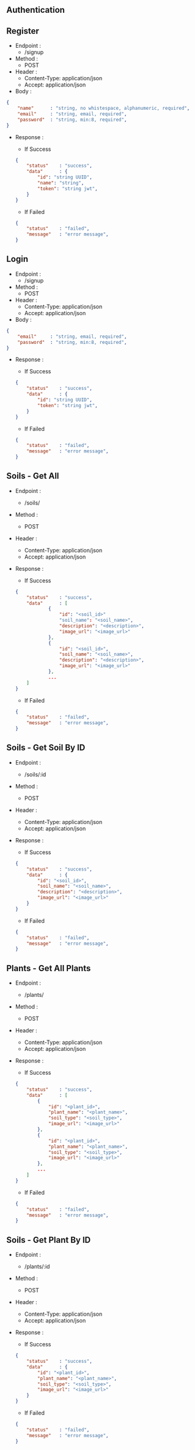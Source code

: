 ## Authentication

## Register

- Endpoint :
    - /signup
- Method :
    - POST
- Header :
    - Content-Type: application/json
    - Accept: application/json
- Body :
```json 
{
    "name"      : "string, no whistespace, alphanumeric, required",
    "email"     : "string, email, required",
    "password"  : "string, min:8, required",
}
```
- Response :
    - If Success
    ```json 
    {
        "status"    : "success",
        "data"      : {
            "id": "string UUID",
            "name": "string",
            "token": "string jwt",
        }
    }
    ```

    - If Failed
    ```json 
    {
        "status"    : "failed",
        "message"   : "error message",
    }
    ```

## Login

- Endpoint :
    - /signup
- Method :
    - POST
- Header :
    - Content-Type: application/json
    - Accept: application/json
- Body :
```json 
{
    "email"     : "string, email, required",
    "password"  : "string, min:8, required",
}
```
- Response :
    - If Success
    ```json 
    {
        "status"    : "success",
        "data"      : {
            "id": "string UUID",
            "token": "string jwt",
        }
    }
    ```

    - If Failed
    ```json 
    {
        "status"    : "failed",
        "message"   : "error message",
    }
    ```

## Soils - Get All

- Endpoint :
    - /soils/
- Method :
    - POST
- Header :
    - Content-Type: application/json
    - Accept: application/json
- Response :
    - If Success
    ```json 
    {
        "status"    : "success",
        "data"      : [
                {
                    "id": "<soil_id>"
                    "soil_name": "<soil_name>",
                    "description": "<description>",
                    "image_url": "<image_url>"
                },
                {    
                    "id": "<soil_id>",
                    "soil_name": "<soil_name>",
                    "description": "<description>",
                    "image_url": "<image_url>"
                },
                ...
        ]
    }
    ```

    - If Failed
    ```json 
    {
        "status"    : "failed",
        "message"   : "error message",
    }
    ```

## Soils - Get Soil By ID

- Endpoint :
    - /soils/:id
- Method :
    - POST
- Header :
    - Content-Type: application/json
    - Accept: application/json
- Response :
    - If Success
    ```json 
    {
        "status"    : "success",
        "data"      : {
            "id": "<soil_id>",
            "soil_name": "<soil_name>",
            "description": "<description>",
            "image_url": "<image_url>"
        }
    }
    ```

    - If Failed
    ```json 
    {
        "status"    : "failed",
        "message"   : "error message",
    }
    ```

## Plants - Get All Plants

- Endpoint :
    - /plants/
- Method :
    - POST
- Header :
    - Content-Type: application/json
    - Accept: application/json
- Response :
    - If Success
    ```json 
    {
        "status"    : "success",
        "data"      : [
            {
                "id": "<plant_id>",
                "plant_name": "<plant_name>",
                "soil_type": "<soil_type>",
                "image_url": "<image_url>"
            },
            {
                "id": "<plant_id>",
                "plant_name": "<plant_name>",
                "soil_type": "<soil_type>",
                "image_url": "<image_url>"
            },
            ...
        ]
    }
    ```

    - If Failed
    ```json 
    {
        "status"    : "failed",
        "message"   : "error message",
    }
    ```

## Soils - Get Plant By ID

- Endpoint :
    - /plants/:id
- Method :
    - POST
- Header :
    - Content-Type: application/json
    - Accept: application/json
- Response :
    - If Success
    ```json 
    {
        "status"    : "success",
        "data"      : {
            "id": "<plant_id>",
            "plant_name": "<plant_name>",
            "soil_type": "<soil_type>",
            "image_url": "<image_url>"
        }
    }
    ```

    - If Failed
    ```json 
    {
        "status"    : "failed",
        "message"   : "error message",
    }
    ```
<br>
